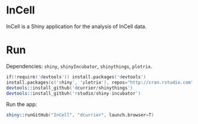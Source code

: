 InCell
===========

InCell is a Shiny application for the analysis of InCell data.  


Run
===========
Dependencies: `shiny`, `shinyIncubator`, `shinythings`, `plotrix`.

```s
if(!require('devtools')) install.packages('devtools')
install.packages(c('shiny', 'plotrix'), repos="http://cran.rstudio.com")
devtools::install_github('dcurrier/shinythings')
devtools::install_gitbuh('rstudio/shiny-incubator')
```

Run the app:
```s
shiny::runGitHub("InCell", "dcurrier", launch.browser=T)
```